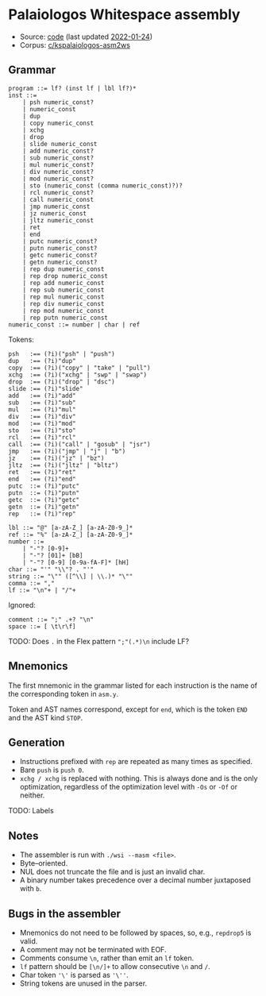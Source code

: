 # Palaiologos Whitespace assembly

- Source: [code](https://github.com/kspalaiologos/asm2ws)
  (last updated [2022-01-24](https://github.com/kspalaiologos/asm2ws/tree/92e33991c5465ec108206db1f028816d3d1e64d6))
- Corpus: [c/kspalaiologos-asm2ws](https://github.com/wspace/corpus/blob/main/c/kspalaiologos-asm2ws/project.json)

## Grammar

```bnf
program ::= lf? (inst lf | lbl lf?)*
inst ::=
    | psh numeric_const?
    | numeric_const
    | dup
    | copy numeric_const
    | xchg
    | drop
    | slide numeric_const
    | add numeric_const?
    | sub numeric_const?
    | mul numeric_const?
    | div numeric_const?
    | mod numeric_const?
    | sto (numeric_const (comma numeric_const)?)?
    | rcl numeric_const?
    | call numeric_const
    | jmp numeric_const
    | jz numeric_const
    | jltz numeric_const
    | ret
    | end
    | putc numeric_const?
    | putn numeric_const?
    | getc numeric_const?
    | getn numeric_const?
    | rep dup numeric_const
    | rep drop numeric_const
    | rep add numeric_const
    | rep sub numeric_const
    | rep mul numeric_const
    | rep div numeric_const
    | rep mod numeric_const
    | rep putn numeric_const
numeric_const ::= number | char | ref
```

Tokens:

```bnf
psh   :== (?i)("psh" | "push")
dup   :== (?i)"dup"
copy  :== (?i)("copy" | "take" | "pull")
xchg  :== (?i)("xchg" | "swp" | "swap")
drop  :== (?i)("drop" | "dsc")
slide :== (?i)"slide"
add   :== (?i)"add"
sub   :== (?i)"sub"
mul   :== (?i)"mul"
div   :== (?i)"div"
mod   :== (?i)"mod"
sto   :== (?i)"sto"
rcl   :== (?i)"rcl"
call  :== (?i)("call" | "gosub" | "jsr")
jmp   :== (?i)("jmp" | "j" | "b")
jz    :== (?i)("jz" | "bz")
jltz  :== (?i)("jltz" | "bltz")
ret   :== (?i)"ret"
end   :== (?i)"end"
putc  ::= (?i)"putc"
putn  ::= (?i)"putn"
getc  ::= (?i)"getc"
getn  ::= (?i)"getn"
rep   ::= (?i)"rep"

lbl ::= "@" [a-zA-Z_] [a-zA-Z0-9_]*
ref ::= "%" [a-zA-Z_] [a-zA-Z0-9_]*
number ::=
    | "-"? [0-9]+
    | "-"? [01]+ [bB]
    | "-"? [0-9] [0-9a-fA-F]* [hH]
char ::= "'" "\\"? . "'"
string ::= "\"" ([^\\] | \\.)* "\""
comma ::= ","
lf ::= "\n"+ | "/"+
```

Ignored:

```bnf
comment ::= ";" .+? "\n"
space ::= [ \t\r\f]
```

TODO: Does `.` in the Flex pattern `";"(.*)\n` include LF?

## Mnemonics

The first mnemonic in the grammar listed for each instruction is the name of the
corresponding token in `asm.y`.

Token and AST names correspond, except for `end`, which is the token `END` and
the AST kind `STOP`.

## Generation

- Instructions prefixed with `rep` are repeated as many times as specified.
- Bare `push` is `push 0`.
- `xchg / xchg` is replaced with nothing. This is always done and is the only
  optimization, regardless of the optimization level with `-Os` or `-Of` or
  neither.

TODO: Labels

## Notes

- The assembler is run with `./wsi --masm <file>`.
- Byte–oriented.
- NUL does not truncate the file and is just an invalid char.
- A binary number takes precedence over a decimal number juxtaposed with `b`.

## Bugs in the assembler

- Mnemonics do not need to be followed by spaces, so, e.g., `repdrop5` is valid.
- A comment may not be terminated with EOF.
- Comments consume `\n`, rather than emit an `lf` token.
- `lf` pattern should be `[\n/]+` to allow consecutive `\n` and `/`.
- Char token `'\'` is parsed as `'\''`.
- String tokens are unused in the parser.
